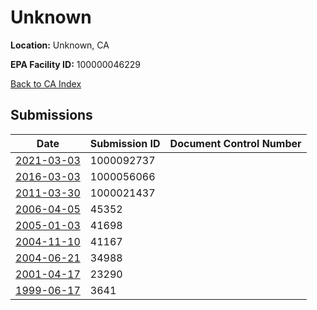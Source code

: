 # Unknown

**Location:** Unknown, CA

**EPA Facility ID:** 100000046229

[Back to CA Index](../../index.md)

## Submissions

| Date | Submission ID | Document Control Number |
|------|--------------|-------------------------|
| [2021-03-03](submissions/1000092737.md) | 1000092737 |  |
| [2016-03-03](submissions/1000056066.md) | 1000056066 |  |
| [2011-03-30](submissions/1000021437.md) | 1000021437 |  |
| [2006-04-05](submissions/45352.md) | 45352 |  |
| [2005-01-03](submissions/41698.md) | 41698 |  |
| [2004-11-10](submissions/41167.md) | 41167 |  |
| [2004-06-21](submissions/34988.md) | 34988 |  |
| [2001-04-17](submissions/23290.md) | 23290 |  |
| [1999-06-17](submissions/3641.md) | 3641 |  |
